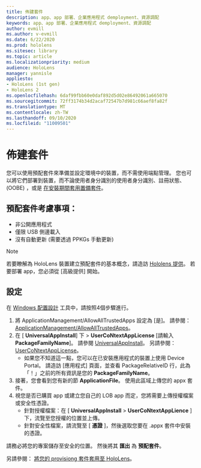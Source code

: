 ```yaml
---
title: 佈建套件
description: app、app 部署、企業應用程式 demployment、資源調配
keywords: app、app 部署、企業應用程式 demployment、資源調配
author: evmill
ms.author: v-evmill
ms.date: 6/22/2020
ms.prod: hololens
ms.sitesec: library
ms.topic: article
ms.localizationpriority: medium
audience: HoloLens
manager: yannisle
appliesto:
- HoloLens (1st gen)
- HoloLens 2
ms.openlocfilehash: 6daf99fbb60e0daf892d5d02e86492061a665070
ms.sourcegitcommit: 72ff3174b34d2acaf72547b7d981c66aef8fa82f
ms.translationtype: MT
ms.contentlocale: zh-TW
ms.lasthandoff: 09/10/2020
ms.locfileid: "11009501"
---
```

# 佈建套件

您可以使用預配套件來準備並設定環境中的裝置，而不需使用端點管理。 您也可以將它們部署到裝置，而不論使用者身分識別的使用者身分識別、註冊狀態、 (OOBE) ，或是 [在安裝期間套用置備套件](https://docs.microsoft.com/hololens/hololens-provisioning##apply-a-provisioning-package-to-hololens-during-setup)。

## 預配套件考慮事項：
* 非公開應用程式
* 僅限 USB 側邊載入
* 沒有自動更新 (需要透過 PPKGs 手動更新) 

> [!NOTE] 
> 若要瞭解為 HoloLens 裝置建立預配套件的基本概念，請造訪 [Hololens 提供](https://docs.microsoft.com/hololens/hololens-provisioning)。 若要部署 app，您必須從 [高級提供] 開始。 

## 設定

在 [Windows 配置設計](https://www.microsoft.com/store/productId/9NBLGGH4TX22) 工具中，請按照4個步驟進行。

1. 將 ApplicationManagement/AllowAllTrustedApps 設定為 [是]。 請參閱： [ApplicationManagement/AllowAllTrustedApps](https://docs.microsoft.com/windows/client-management/mdm/policy-csp-applicationmanagement#applicationmanagement-allowalltrustedapps)。
2. 在 [ **UniversalAppInstall**] 下  >  **UserCoNtextAppLicense** [請輸入**PackageFamilyName**]。 請參閱 [UniversalAppInstall](https://docs.microsoft.com/windows/configuration/wcd/wcd-universalappinstall)。 另請參閱： [UserCoNtextAppLicense](https://docs.microsoft.com/windows/configuration/wcd/wcd-universalappinstall#usercontextapplicense)。
    - 如果您不知道這一點，您可以在已安裝應用程式的裝置上使用 Device Portal。 請造訪 [應用程式] 頁面，並查看 PackageRelativeID 行，此為「！」之前的所有資訊是您的 **PackageFamilyName**。
3. 接著，您會看到您有新的節 **ApplicationFile**。 使用此區域上傳您的 appx 套件。 
4. 視您是否已購買 app 或建立您自己的 LOB app 而定，您將需要上傳授權檔案或安全性憑證。
    - 針對授權檔案：在 [ **UniversalAppInstall**  >  **UserCoNtextAppLience** ] 下，流覽至您授權的位置並上傳。 
    - 針對安全性檔案，請流覽至 [ **憑證** ]，然後選取您要在 .appx 套件中安裝的憑證。 

請務必將您的專案儲存至安全的位置。 然後將其 **匯出** 為 **預配套件**。  
    
另請參閱： [將您的 provisiong 套件套用至 HoloLens](https://docs.microsoft.com/hololens/hololens-provisioning#apply-a-provisioning-package-to-hololens-during-setup)。
